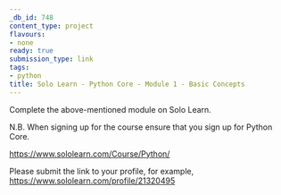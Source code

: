 ```yaml
---
_db_id: 748
content_type: project
flavours:
- none
ready: true
submission_type: link
tags:
- python
title: Solo Learn - Python Core - Module 1 - Basic Concepts
---
```


Complete the above-mentioned module on Solo Learn.

N.B. When signing up for the course ensure that you sign up for Python Core.

https://www.sololearn.com/Course/Python/

Please submit the link to your profile, for example, https://www.sololearn.com/profile/21320495